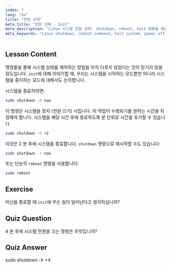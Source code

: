 ```yaml
---
index: 7
lang: "ko"
title: "전원 상태"
meta_title: "전원 상태 - Init"
meta_description: "Linux 시스템 전원 상태: shutdown, reboot, halt 명령을 배웁니다. Linux 시스템을 안전하게 전원 끄거나 재시작하는 방법을 이해합니다. 필수 명령으로 시작하세요!"
meta_keywords: "Linux shutdown, reboot command, halt system, power off Linux, Linux commands, beginner Linux, Linux tutorial, system states"
---
```


## Lesson Content

명령줄을 통해 시스템 상태를 제어하는 방법을 아직 다루지 않았다는 것이 믿기지 않을 정도입니다. `init`에 대해 이야기할 때, 우리는 시스템을 시작하는 모드뿐만 아니라 시스템을 중지하는 모드에 대해서도 논의합니다.

시스템을 종료하려면:

```bash
sudo shutdown -h now
```

이 명령은 시스템을 정지 (전원 끄기) 시킵니다. 이 작업이 수행되기를 원하는 시간을 지정해야 합니다. 시스템을 해당 시간 후에 종료하도록 분 단위로 시간을 추가할 수 있습니다.

```bash
sudo shutdown -h +2
```

이것은 2 분 후에 시스템을 종료합니다. `shutdown` 명령으로 재시작할 수도 있습니다:

```bash
sudo shutdown -r now
```

또는 단순히 `reboot` 명령을 사용합니다:

```bash
sudo reboot
```

## Exercise

머신을 종료할 때 `init`에 무슨 일이 일어난다고 생각하십니까?

## Quiz Question

4 분 후에 시스템 전원을 끄는 명령은 무엇입니까?

## Quiz Answer

sudo shutdown -h +4

